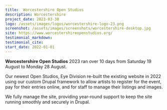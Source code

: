 ```yaml
---
title:  Worcestershire Open Studios
description: Worcestershire
project_date: 2023-03-30
logo: /assets/images/logos/worcestershire-logo-23.png
screenshot: /assets/images/screenshots/worcestershire-desktop.jpg
site: https://www.worcestershireopenstudios.org/
testimonial_markdown:
testimonial_cite:
start_date: 2022-01-01
---
```


**Worcestershire Open Studios** 2023 ran over 10 days from Saturday 19 August to Monday 28 August.

Our newest Open Studios, Eye Division re-built the existing website in 2022 using our custom Drupal framework to allow artists to register for the event, pay for their entries online, and for staff to manage their listings and images.

We fully manage the site, providing year-round support to keep the site running smoothly and securely in Drupal.
